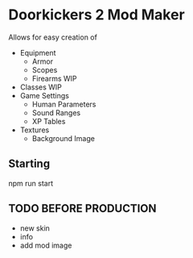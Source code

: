 # Doorkickers 2 Mod Maker

Allows for easy creation of

- Equipment
  - Armor
  - Scopes
  - Firearms WIP
- Classes WIP
- Game Settings
  - Human Parameters
  - Sound Ranges
  - XP Tables
- Textures
  - Background Image

## Starting

npm run start

## TODO BEFORE PRODUCTION

- new skin
- info
- add mod image
